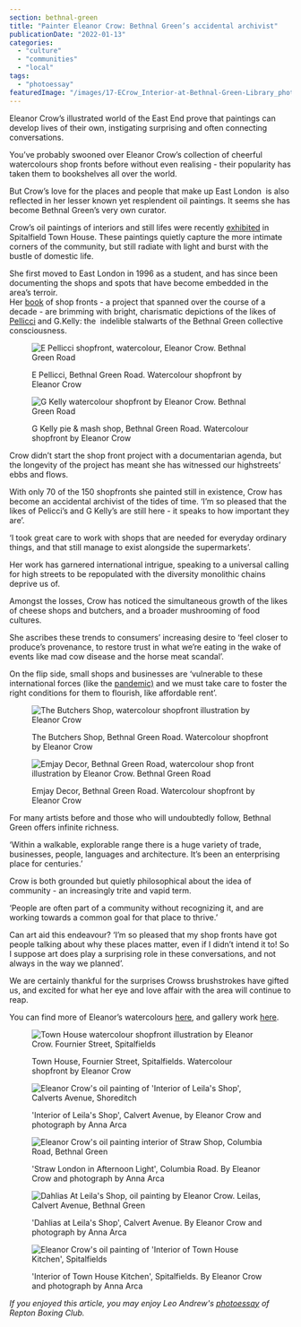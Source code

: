 ```yaml
---
section: bethnal-green
title: "Painter Eleanor Crow: Bethnal Green’s accidental archivist"
publicationDate: "2022-01-13"
categories: 
  - "culture"
  - "communities"
  - "local"
tags: 
  - "photoessay"
featuredImage: "/images/17-ECrow_Interior-at-Bethnal-Green-Library_photo-Steve-Russell-Studios-LOWRES.jpg"
---
```


Eleanor Crow’s illustrated world of the East End prove that paintings can develop lives of their own, instigating surprising and often connecting conversations.

You’ve probably swooned over Eleanor Crow’s collection of cheerful watercolours shop fronts before without even realising - their popularity has taken them to bookshelves all over the world. 

But Crow’s love for the places and people that make up East London  is also reflected in her lesser known yet resplendent oil paintings. It seems she has become Bethnal Green’s very own curator. 

Crow’s oil paintings of interiors and still lifes were recently [exhibited](https://www.townhousespitalfields.com/eleanor-crow-a-step-inside/) in Spitalfield Town House. These paintings quietly capture the more intimate corners of the community, but still radiate with light and burst with the bustle of domestic life.

She first moved to East London in 1996 as a student, and has since been documenting the shops and spots that have become embedded in the area’s terroir.   
Her [book](https://romanroadlondon.com/shopfronts-of-london-eleanor-crow-book-review/) of shop fronts - a project that spanned over the course of a decade - are brimming with bright, charismatic depictions of the likes of [Pellicci](https://bethnalgreenlondon.co.uk/e-pellicci-cafe-anna-nev-interview/) and G.Kelly: the  indelible stalwarts of the Bethnal Green collective consciousness.

<figure>

![E Pellicci shopfront, watercolour, Eleanor Crow. Bethnal Green Road](/images/E-Pellicci-Bethnal-Green-Road-Bethnal-Green-1000px-1024x682.jpg)

<figcaption>

E Pellicci, Bethnal Green Road. Watercolour shopfront by Eleanor Crow

</figcaption>

</figure>

<figure>

![G Kelly watercolour shopfront by Eleanor Crow. Bethnal Green Road](/images/G-Kelly-Bethnal-Green-Road-1000px-1024x682.jpg)

<figcaption>

G Kelly pie & mash shop, Bethnal Green Road. Watercolour shopfront by Eleanor Crow

</figcaption>

</figure>

Crow didn’t start the shop front project with a documentarian agenda, but the longevity of the project has meant she has witnessed our highstreets’ ebbs and flows. 

With only 70 of the 150 shopfronts she painted still in existence, Crow has become an accidental archivist of the tides of time. ‘I’m so pleased that the likes of Pelicci’s and G Kelly’s are still here - it speaks to how important they are’. 

‘I took great care to work with shops that are needed for everyday ordinary things, and that still manage to exist alongside the supermarkets’. 

Her work has garnered international intrigue, speaking to a universal calling for high streets to be repopulated with the diversity monolithic chains deprive us of. 

Amongst the losses, Crow has noticed the simultaneous growth of the likes of cheese shops and butchers, and a broader mushrooming of food cultures. 

She ascribes these trends to consumers’ increasing desire to ‘feel closer to produce’s provenance, to restore trust in what we’re eating in the wake of events like mad cow disease and the horse meat scandal’. 

On the flip side, small shops and businesses are ‘vulnerable to these international forces (like the [pandemic)](https://www.theguardian.com/business/2021/jul/16/tsunami-of-closures-threaten-uk-high-streets-as-debt-grows-fivefold) and we must take care to foster the right conditions for them to flourish, like affordable rent’. 

<figure>

![The Butchers Shop, watercolour shopfront illustration by Eleanor Crow](/images/The-Butchers-Shop-Bethnal-Green-Road-rgb-1000px-1024x730.jpg)

<figcaption>

The Butchers Shop, Bethnal Green Road. Watercolour shopfront by Eleanor Crow

</figcaption>

</figure>

<figure>

![Emjay Decor, Bethnal Green Road, watercolour shop front illustration by Eleanor Crow. Bethnal Green Road](/images/Emjay-Decor-Bethnal-Green-Rd-rgb-1000px-1024x683.jpg)

<figcaption>

Emjay Decor, Bethnal Green Road. Watercolour shopfront by Eleanor Crow

</figcaption>

</figure>

For many artists before and those who will undoubtedly follow, Bethnal Green offers infinite richness.

‘Within a walkable, explorable range there is a huge variety of trade, businesses, people, languages and architecture. It’s been an enterprising place for centuries.’ 

Crow is both grounded but quietly philosophical about the idea of community - an increasingly trite and vapid term. 

‘People are often part of a community without recognizing it, and are working towards a common goal for that place to thrive.’ 

Can art aid this endeavour? ‘I’m so pleased that my shop fronts have got people talking about why these places matter, even if I didn’t intend it to! So I suppose art does play a surprising role in these conversations, and not always in the way we planned’. 

We are certainly thankful for the surprises Crowss brushstrokes have gifted us, and excited for what her eye and love affair with the area will continue to reap. 

  
You can find more of Eleanor’s watercolours [here](http://www.eleanorcrow.com/), and gallery work [here](http://eleanorcrow.org).

<figure>

![Town House watercolour shopfront illustration by Eleanor Crow. Fournier Street, Spitalfields](/images/Townhouse-Fournier-Street-Spitalfields-1000px.jpg)

<figcaption>

Town House, Fournier Street, Spitalfields. Watercolour shopfront by Eleanor Crow

</figcaption>

</figure>

<figure>

![Eleanor Crow's oil painting of 'Interior of Leila's Shop', Calverts Avenue, Shoreditch](/images/1-ECrow_Interior-Leilas-Shop_oil-on-linen_2020_photo-Anna-Arca-LOWRES-1024x909.jpg)

<figcaption>

'Interior of Leila's Shop', Calvert Avenue, by Eleanor Crow and photograph by Anna Arca

</figcaption>

</figure>

<figure>

![Eleanor Crow's oil painting interior of Straw Shop, Columbia Road, Bethnal Green](/images/4-ECrow_Interior-at-Straw-London-in-Afternoon-Light_photo-Anna-Arca-LOWRES-1024x811.jpg)

<figcaption>

'Straw London in Afternoon Light', Columbia Road. By Eleanor Crow and photograph by Anna Arca

</figcaption>

</figure>

<figure>

![Dahlias At Leila's Shop, oil painting by Eleanor Crow. Leilas, Calvert Avenue, Bethnal Green](/images/22-ECrow_Dahlias-at-Leilas-Shop_photo-Anna-Arca-LOWRES-1024x913.jpg)

<figcaption>

'Dahlias at Leila's Shop', Calvert Avenue. By Eleanor Crow and photograph by Anna Arca

</figcaption>

</figure>

<figure>

![Eleanor Crow's oil painting of 'Interior of Town House Kitchen', Spitalfields](/images/21-ECrow_Interior-of-Town-House-Kitchen_photo-Anna-Arca-LOWRES-1024x795.jpg)

<figcaption>

'Interior of Town House Kitchen', Spitalfields. By Eleanor Crow and photograph by Anna Arca

</figcaption>

</figure>

_If you enjoyed this article, you may enjoy Leo Andrew's [photoessay](https://bethnalgreenlondon.co.uk/repton-boxing-club-kids-training-photoessay/) of Repton Boxing Club._
